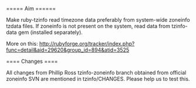 ===== Aim ======

Make ruby-tzinfo read timezone data preferably from system-wide zoneinfo tzdata files.
If zoneinfo is not present on the system, read data from tzinfo-data gem (installed separately).

More on this: http://rubyforge.org/tracker/index.php?func=detail&aid=29620&group_id=894&atid=3525

==== Changes ====

All changes from Phillip Ross tzinfo-zoneinfo branch obtained from official zoneinfo SVN are mentioned in tzinfo/CHANGES.
Please help us to test this.